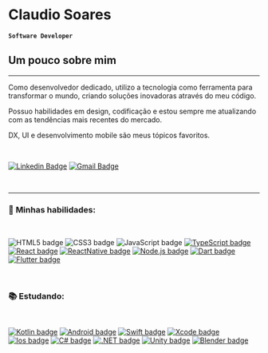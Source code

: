 <!-- <div align="right"> -->

  <!-- [![en](https://img.shields.io/badge/lang-en-red.svg)](https://github.com) -->
  <!-- [![pt-br](https://img.shields.io/badge/lang-pt--br-green.svg)](https://github.com) -->
  <!-- [![es](https://img.shields.io/badge/lang-es-yellow.svg)](https://github.com) -->

<!-- </div> -->

# Claudio Soares
**`Software Developer`**

## **Um pouco sobre mim**
___

<p>Como desenvolvedor dedicado, utilizo a tecnologia como ferramenta para transformar o mundo, criando soluções inovadoras através do meu código.</p>

<p>Possuo habilidades em design, codificação e estou sempre me atualizando com as tendências mais recentes do mercado.</p>

DX, UI e desenvolvimento mobile são meus tópicos favoritos.

<br />

[![Linkedin Badge](https://img.shields.io/badge/-Claudio%20Soares-E86109?style=flat-square&logo=Linkedin&logoColor=white&link=https://www.linkedin.com/in/claudiolibanez/)](https://www.linkedin.com/in/claudiolibanez/) 
[![Gmail Badge](https://img.shields.io/badge/-claudiolibanez@gmail.com-E86109?style=flat-square&logo=Gmail&logoColor=white&link=mailto:claudiolibanez@gmail.com)](mailto:claudiolibanez@gmail.com)

<br />

---

### 📌 **Minhas habilidades:**

<br />

![HTML5 badge](https://img.shields.io/badge/-HTML5-E34F26?style=flat-square&logo=HTML5&logoColor=white)
![CSS3 badge](https://img.shields.io/badge/-CSS3-1572B6?style=flat-square&logo=CSS3&logoColor=white)
![JavaScript badge](https://img.shields.io/badge/-JavaScript-F29400?style=flat-square&logo=javascript&logoColor=white)
[![TypeScript badge](https://img.shields.io/badge/-TypeScript-3178C6?style=flat-square&logo=typescript&logoColor=white&link=https://www.typescriptlang.org/)](https://www.typescriptlang.org/)
[![React badge](https://img.shields.io/badge/-ReactJS-13B5EA?style=flat-square&logo=react&logoColor=white&link=https://reactjs.org/)](https://reactjs.org/)
[![ReactNative badge](https://img.shields.io/badge/-React_Native-61DBFB?style=flat-square&logo=react&logoColor=white&link=https://reactnative.dev/)](https://reactnative.dev/)
[![Node.js badge](https://img.shields.io/badge/-Node.js-339933?style=flat-square&logo=node.js&logoColor=white&link=https://nodejs.org/en/)](https://nodejs.org/en/)
[![Dart badge](https://img.shields.io/badge/-Dart-0175C2?style=flat-square&logo=dart&logoColor=white&link=https://dart.dev/)](https://dart.dev/)
[![Flutter badge](https://img.shields.io/badge/-Flutter-02569B?style=flat-square&logo=flutter&logoColor=white&link=https://flutter.dev/)](https://flutter.dev/)

<br />

### 📚 **Estudando:**

<br />

[![Kotlin badge](https://img.shields.io/badge/-Kotlin-0095D5?style=flat-square&logo=kotlin&logoColor=white&link=https://kotlinlang.org/)](https://kotlinlang.org/)
[![Android badge](https://img.shields.io/badge/-Android_Studio-3DDC84?style=flat-square&logo=android-studio&logoColor=white&link=https://developer.android.com/)](https://developer.android.com/)
[![Swift badge](https://img.shields.io/badge/-Swift-FA7343?style=flat-square&logo=swift&logoColor=white&link=https://developer.apple.com/swift/)](https://developer.apple.com/swift/)
[![Xcode badge](https://img.shields.io/badge/-Xcode-1575F9?style=flat-square&logo=xcode&logoColor=white&link=https://developer.apple.com/xcode/)](https://developer.apple.com/xcode/)
[![Ios badge](https://img.shields.io/badge/-Ios-000000?style=flat-square&logo=Ios&logoColor=white&link=https://developer.apple.com/ios/)](https://developer.apple.com/ios/)
[![C# badge](https://img.shields.io/badge/-C%23-239120?style=flat-square&logo=c-sharp&logoColor=white&link=https://docs.microsoft.com/pt-br/dotnet/csharp/)](https://docs.microsoft.com/pt-br/dotnet/csharp/)
[![.NET badge](https://img.shields.io/badge/-.NET-512BD4?style=flat-square&logo=.net&logoColor=white&link=https://dotnet.microsoft.com/)](https://dotnet.microsoft.com/)
[![Unity badge](https://img.shields.io/badge/-Unity-100000?style=flat-square&logo=unity&logoColor=white&link=https://unity3d.com/)](https://unity3d.com/)
[![Blender badge](https://img.shields.io/badge/-Blender-F5792A?style=flat-square&logo=blender&logoColor=white&link=https://www.blender.org/)](https://www.blender.org/)

<!-- ![snake gif](https://github.com/claudiolibanez/claudiolibanez/blob/output/github-contribution-grid-snake.svg) -->